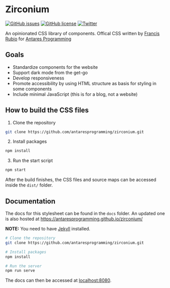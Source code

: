 # Zirconium

[![GitHub issues](https://img.shields.io/github/issues/antaresprogramming/zirconium)](https://github.com/antaresprogramming/zirconium/issues)
[![GitHub license](https://img.shields.io/github/license/antaresprogramming/zirconium)](https://github.com/antaresprogramming/zirconium)
[![Twitter](https://img.shields.io/twitter/url?style=social&url=https%3A%2F%2Fgithub.com%2Fantaresprogramming%2Fzirconium)](https://twitter.com/intent/tweet?text=Wow:&url=https%3A%2F%2Fgithub.com%2Fantaresprogramming%2Fzirconium)

An opinionated CSS library of components. Offical CSS written by [Francis Rubio](https://github.com/maniczirconium/maniczirconium) for [Antares Programming](https://antaresprogramming.github.io/)

## Goals
- Standardize components for the website
- Support dark mode from the get-go
- Develop responsiveness
- Promote accessibility by using HTML structure as basis for styling in some components
- Include minimal JavaScript (this is for a blog, not a website)

## How to build the CSS files
1. Clone the repository
```bash
git clone https://github.com/antaresprogramming/zirconium.git
```

2. Install packages
```bash
npm install
```

3. Run the start script
```bash
npm start
```

After the build finishes, the CSS files and source maps can be accessed inside the `dist/` folder.

## Documentation
The docs for this stylesheet can be found in the `docs` folder. An updated one is also hosted at https://antaresprogramming.github.io/zirconium/

**NOTE:** You need to have [Jekyll](https://jekyllrb.com/) installed.

```bash
# Clone the repository
git clone https://github.com/antaresprogramming/zirconium.git

# Install packages
npm install

# Run the server
npm run serve
```

The docs can then be accessed at [localhost:8080](http://localhost:8080).
